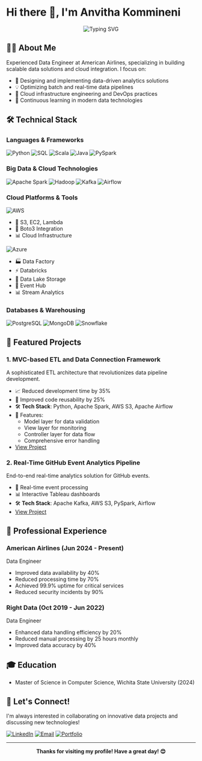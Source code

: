 # Hi there 👋, I'm Anvitha Kommineni

<div align="center">
  <img src="https://readme-typing-svg.herokuapp.com?font=Fira+Code&weight=500&size=30&pause=1000&center=true&vCenter=true&random=false&width=600&lines=Data+Engineer;Cloud+Architecture+Specialist;Big+Data+Developer" alt="Typing SVG" />
</div>

## 👨‍💻 About Me 
Experienced Data Engineer at American Airlines, specializing in building scalable data solutions and cloud integration. I focus on:
- 🎯 Designing and implementing data-driven analytics solutions
- 💡 Optimizing batch and real-time data pipelines
- 🚀 Cloud infrastructure engineering and DevOps practices
- 🌱 Continuous learning in modern data technologies

## 🛠️ Technical Stack

### Languages & Frameworks
![Python](https://img.shields.io/badge/Python-3776AB?style=for-the-badge&logo=python&logoColor=white)
![SQL](https://img.shields.io/badge/SQL-4479A1?style=for-the-badge&logo=mysql&logoColor=white)
![Scala](https://img.shields.io/badge/Scala-DC322F?style=for-the-badge&logo=scala&logoColor=white)
![Java](https://img.shields.io/badge/Java-007396?style=for-the-badge&logo=java&logoColor=white)
![PySpark](https://img.shields.io/badge/PySpark-E25A1C?style=for-the-badge&logo=apache-spark&logoColor=white)

### Big Data & Cloud Technologies
![Apache Spark](https://img.shields.io/badge/Apache%20Spark-E25A1C?style=for-the-badge&logo=apache-spark&logoColor=white)
![Hadoop](https://img.shields.io/badge/Hadoop-66CCFF?style=for-the-badge&logo=apache-hadoop&logoColor=white)
![Kafka](https://img.shields.io/badge/Kafka-231F20?style=for-the-badge&logo=apache-kafka&logoColor=white)
![Airflow](https://img.shields.io/badge/Airflow-017CEE?style=for-the-badge&logo=apache-airflow&logoColor=white)

### Cloud Platforms & Tools
![AWS](https://img.shields.io/badge/AWS-232F3E?style=for-the-badge&logo=amazon-aws&logoColor=white)
- 💾 S3, EC2, Lambda
- 🔄 Boto3 Integration
- 📊 Cloud Infrastructure

![Azure](https://img.shields.io/badge/Azure-0089D6?style=for-the-badge&logo=microsoft-azure&logoColor=white)
- 🏭 Data Factory
- ⚡ Databricks
- 🌊 Data Lake Storage
- 🔄 Event Hub
- 📊 Stream Analytics

### Databases & Warehousing
![PostgreSQL](https://img.shields.io/badge/PostgreSQL-316192?style=for-the-badge&logo=postgresql&logoColor=white)
![MongoDB](https://img.shields.io/badge/MongoDB-47A248?style=for-the-badge&logo=mongodb&logoColor=white)
![Snowflake](https://img.shields.io/badge/Snowflake-29B5E8?style=for-the-badge&logo=snowflake&logoColor=white)

## 🚀 Featured Projects

### 1. MVC-based ETL and Data Connection Framework
A sophisticated ETL architecture that revolutionizes data pipeline development.
- 📈 Reduced development time by 35%
- 🔄 Improved code reusability by 25%
- 🛠️ **Tech Stack**: Python, Apache Spark, AWS S3, Apache Airflow
- 🎯 Features:
  - Model layer for data validation
  - View layer for monitoring
  - Controller layer for data flow
  - Comprehensive error handling
- [View Project](link_to_project)

### 2. Real-Time GitHub Event Analytics Pipeline
End-to-end real-time analytics solution for GitHub events.
- 🔄 Real-time event processing
- 📊 Interactive Tableau dashboards
- 🛠️ **Tech Stack**: Apache Kafka, AWS S3, PySpark, Airflow
- [View Project](link_to_project)

## 💼 Professional Experience

### American Airlines (Jun 2024 - Present)
Data Engineer
- Improved data availability by 40%
- Reduced processing time by 70%
- Achieved 99.9% uptime for critical services
- Reduced security incidents by 90%

### Right Data (Oct 2019 - Jun 2022)
Data Engineer
- Enhanced data handling efficiency by 20%
- Reduced manual processing by 25 hours monthly
- Improved data accuracy by 40%


## 🎓 Education
- Master of Science in Computer Science, Wichita State University (2024)

## 🤝 Let's Connect!
I'm always interested in collaborating on innovative data projects and discussing new technologies!

[![LinkedIn](https://img.shields.io/badge/LinkedIn-0077B5?style=for-the-badge&logo=linkedin&logoColor=white)](https://www.linkedin.com/in/anvitha-kommineni/)
[![Email](https://img.shields.io/badge/Email-D14836?style=for-the-badge&logo=gmail&logoColor=white)](mailto:komminenianvitha999@gmail.com)
[![Portfolio](https://img.shields.io/badge/Portfolio-000000?style=for-the-badge&logo=github&logoColor=white)](https://github.com/anvithakommineni)

---
<div align="center">
  <b>Thanks for visiting my profile! Have a great day! 😊</b>
</div>
